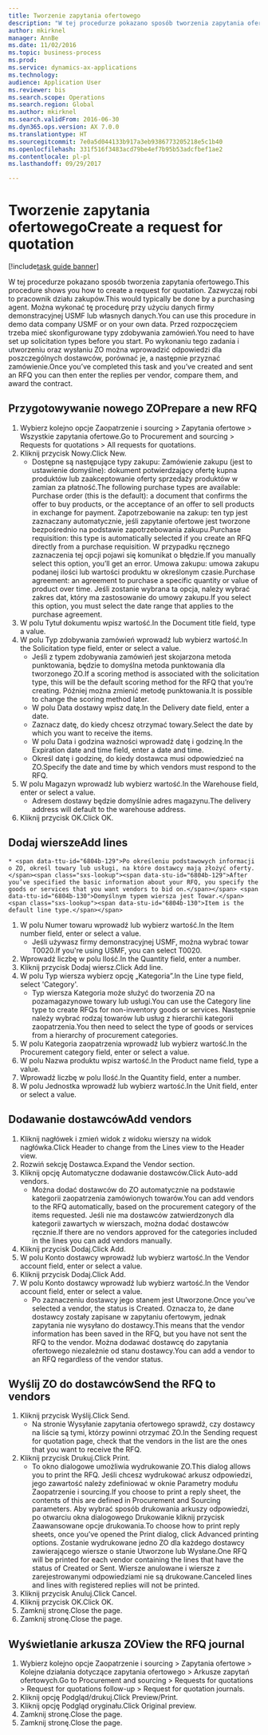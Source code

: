 ```yaml
--- 
title: Tworzenie zapytania ofertowego
description: "W tej procedurze pokazano sposób tworzenia zapytania ofertowego."
author: mkirknel
manager: AnnBe
ms.date: 11/02/2016
ms.topic: business-process
ms.prod: 
ms.service: dynamics-ax-applications
ms.technology: 
audience: Application User
ms.reviewer: bis
ms.search.scope: Operations
ms.search.region: Global
ms.author: mkirknel
ms.search.validFrom: 2016-06-30
ms.dyn365.ops.version: AX 7.0.0
ms.translationtype: HT
ms.sourcegitcommit: 7e0a5d044133b917a3eb9386773205218e5c1b40
ms.openlocfilehash: 331f516f3483acd79be4ef7b95b53adcfbef1ae2
ms.contentlocale: pl-pl
ms.lasthandoff: 09/29/2017

---
```

# <a name="create-a-request-for-quotation"></a><span data-ttu-id="6804b-103">Tworzenie zapytania ofertowego</span><span class="sxs-lookup"><span data-stu-id="6804b-103">Create a request for quotation</span></span>

[!include[task guide banner](../../includes/task-guide-banner.md)]

<span data-ttu-id="6804b-104">W tej procedurze pokazano sposób tworzenia zapytania ofertowego.</span><span class="sxs-lookup"><span data-stu-id="6804b-104">This procedure shows you how to create a request for quotation.</span></span> <span data-ttu-id="6804b-105">Zazwyczaj robi to pracownik działu zakupów.</span><span class="sxs-lookup"><span data-stu-id="6804b-105">This would typically be done by a purchasing agent.</span></span> <span data-ttu-id="6804b-106">Można wykonać tę procedurę przy użyciu danych firmy demonstracyjnej USMF lub własnych danych.</span><span class="sxs-lookup"><span data-stu-id="6804b-106">You can use this procedure in demo data company USMF or on your own data.</span></span> <span data-ttu-id="6804b-107">Przed rozpoczęciem trzeba mieć skonfigurowane typy zdobywania zamówień.</span><span class="sxs-lookup"><span data-stu-id="6804b-107">You need to have set up solicitation types before you start.</span></span> <span data-ttu-id="6804b-108">Po wykonaniu tego zadania i utworzeniu oraz wysłaniu ZO można wprowadzić odpowiedzi dla poszczególnych dostawców, porównać je, a następnie przyznać zamówienie.</span><span class="sxs-lookup"><span data-stu-id="6804b-108">Once you’ve completed this task and you’ve created and sent an RFQ you can then enter the replies per vendor, compare them, and award the contract.</span></span>


## <a name="prepare-a-new-rfq"></a><span data-ttu-id="6804b-109">Przygotowywanie nowego ZO</span><span class="sxs-lookup"><span data-stu-id="6804b-109">Prepare a new RFQ</span></span>
1. <span data-ttu-id="6804b-110">Wybierz kolejno opcje Zaopatrzenie i sourcing > Zapytania ofertowe > Wszystkie zapytania ofertowe.</span><span class="sxs-lookup"><span data-stu-id="6804b-110">Go to Procurement and sourcing > Requests for quotations > All requests for quotations.</span></span>
2. <span data-ttu-id="6804b-111">Kliknij przycisk Nowy.</span><span class="sxs-lookup"><span data-stu-id="6804b-111">Click New.</span></span>
    * <span data-ttu-id="6804b-112">Dostępne są następujące typy zakupu: Zamówienie zakupu (jest to ustawienie domyślne): dokument potwierdzający ofertę kupna produktów lub zaakceptowanie oferty sprzedaży produktów w zamian za płatność.</span><span class="sxs-lookup"><span data-stu-id="6804b-112">The following purchase types are available: Purchase order (this is the default): a document that confirms the offer to buy products, or the acceptance of an offer to sell products in exchange for payment.</span></span> <span data-ttu-id="6804b-113">Zapotrzebowanie na zakup: ten typ jest zaznaczany automatycznie, jeśli zapytanie ofertowe jest tworzone bezpośrednio na podstawie zapotrzebowania zakupu.</span><span class="sxs-lookup"><span data-stu-id="6804b-113">Purchase requisition: this type is automatically selected if you create an RFQ directly from a purchase requisition.</span></span> <span data-ttu-id="6804b-114">W przypadku ręcznego zaznaczenia tej opcji pojawi się komunikat o błędzie.</span><span class="sxs-lookup"><span data-stu-id="6804b-114">If you manually select this option, you’ll get an error.</span></span> <span data-ttu-id="6804b-115">Umowa zakupu: umowa zakupu podanej ilości lub wartości produktu w określonym czasie.</span><span class="sxs-lookup"><span data-stu-id="6804b-115">Purchase agreement: an agreement to purchase a specific quantity or value of product over time.</span></span> <span data-ttu-id="6804b-116">Jeśli zostanie wybrana ta opcja, należy wybrać zakres dat, który ma zastosowanie do umowy zakupu.</span><span class="sxs-lookup"><span data-stu-id="6804b-116">If you select this option, you must select the date range that applies to the purchase agreement.</span></span>  
3. <span data-ttu-id="6804b-117">W polu Tytuł dokumentu wpisz wartość.</span><span class="sxs-lookup"><span data-stu-id="6804b-117">In the Document title field, type a value.</span></span>
4. <span data-ttu-id="6804b-118">W polu Typ zdobywania zamówień wprowadź lub wybierz wartość.</span><span class="sxs-lookup"><span data-stu-id="6804b-118">In the Solicitation type field, enter or select a value.</span></span>
    * <span data-ttu-id="6804b-119">Jeśli z typem zdobywania zamówień jest skojarzona metoda punktowania, będzie to domyślna metoda punktowania dla tworzonego ZO.</span><span class="sxs-lookup"><span data-stu-id="6804b-119">If a scoring method is associated with the solicitation type, this will be the default scoring method for the RFQ that you’re creating.</span></span> <span data-ttu-id="6804b-120">Później można zmienić metodę punktowania.</span><span class="sxs-lookup"><span data-stu-id="6804b-120">It is possible to change the scoring method later.</span></span>  
    * <span data-ttu-id="6804b-121">W polu Data dostawy wpisz datę.</span><span class="sxs-lookup"><span data-stu-id="6804b-121">In the Delivery date field, enter a date.</span></span>  
    * <span data-ttu-id="6804b-122">Zaznacz datę, do kiedy chcesz otrzymać towary.</span><span class="sxs-lookup"><span data-stu-id="6804b-122">Select the date by which you want to receive the items.</span></span>  
    * <span data-ttu-id="6804b-123">W polu Data i godzina ważności wprowadź datę i godzinę.</span><span class="sxs-lookup"><span data-stu-id="6804b-123">In the Expiration date and time field, enter a date and time.</span></span>  
    * <span data-ttu-id="6804b-124">Określ datę i godzinę, do kiedy dostawca musi odpowiedzieć na ZO.</span><span class="sxs-lookup"><span data-stu-id="6804b-124">Specify the date and time by which vendors must respond to the RFQ.</span></span>  
5. <span data-ttu-id="6804b-125">W polu Magazyn wprowadź lub wybierz wartość.</span><span class="sxs-lookup"><span data-stu-id="6804b-125">In the Warehouse field, enter or select a value.</span></span>
    * <span data-ttu-id="6804b-126">Adresem dostawy będzie domyślnie adres magazynu.</span><span class="sxs-lookup"><span data-stu-id="6804b-126">The delivery address will default to the warehouse address.</span></span>  
6. <span data-ttu-id="6804b-127">Kliknij przycisk OK.</span><span class="sxs-lookup"><span data-stu-id="6804b-127">Click OK.</span></span>

## <a name="add-lines"></a><span data-ttu-id="6804b-128">Dodaj wiersze</span><span class="sxs-lookup"><span data-stu-id="6804b-128">Add lines</span></span>
    * <span data-ttu-id="6804b-129">Po określeniu podstawowych informacji o ZO, określ towary lub usługi, na które dostawcy mają złożyć oferty.</span><span class="sxs-lookup"><span data-stu-id="6804b-129">After you’ve specified the basic information about your RFQ, you specify the goods or services that you want vendors to bid on.</span></span> <span data-ttu-id="6804b-130">Domyślnym typem wiersza jest Towar.</span><span class="sxs-lookup"><span data-stu-id="6804b-130">Item is the default line type.</span></span>   
1. <span data-ttu-id="6804b-131">W polu Numer towaru wprowadź lub wybierz wartość.</span><span class="sxs-lookup"><span data-stu-id="6804b-131">In the Item number field, enter or select a value.</span></span>
    * <span data-ttu-id="6804b-132">Jeśli używasz firmy demonstracyjnej USMF, można wybrać towar T0020.</span><span class="sxs-lookup"><span data-stu-id="6804b-132">If you're using USMF, you can select T0020.</span></span>  
2. <span data-ttu-id="6804b-133">Wprowadź liczbę w polu Ilość.</span><span class="sxs-lookup"><span data-stu-id="6804b-133">In the Quantity field, enter a number.</span></span>
3. <span data-ttu-id="6804b-134">Kliknij przycisk Dodaj wiersz.</span><span class="sxs-lookup"><span data-stu-id="6804b-134">Click Add line.</span></span>
4. <span data-ttu-id="6804b-135">W polu Typ wiersza wybierz opcję „Kategoria”.</span><span class="sxs-lookup"><span data-stu-id="6804b-135">In the Line type field, select 'Category'.</span></span>
    * <span data-ttu-id="6804b-136">Typ wiersza Kategoria może służyć do tworzenia ZO na pozamagazynowe towary lub usługi.</span><span class="sxs-lookup"><span data-stu-id="6804b-136">You can use the Category line type to create RFQs for non-inventory goods or services.</span></span> <span data-ttu-id="6804b-137">Następnie należy wybrać rodzaj towarów lub usług z hierarchii kategorii zaopatrzenia.</span><span class="sxs-lookup"><span data-stu-id="6804b-137">You then need to select the type of goods or services from a hierarchy of procurement categories.</span></span>  
5. <span data-ttu-id="6804b-138">W polu Kategoria zaopatrzenia wprowadź lub wybierz wartość.</span><span class="sxs-lookup"><span data-stu-id="6804b-138">In the Procurement category field, enter or select a value.</span></span>
6. <span data-ttu-id="6804b-139">W polu Nazwa produktu wpisz wartość.</span><span class="sxs-lookup"><span data-stu-id="6804b-139">In the Product name field, type a value.</span></span>
7. <span data-ttu-id="6804b-140">Wprowadź liczbę w polu Ilość.</span><span class="sxs-lookup"><span data-stu-id="6804b-140">In the Quantity field, enter a number.</span></span>
8. <span data-ttu-id="6804b-141">W polu Jednostka wprowadź lub wybierz wartość.</span><span class="sxs-lookup"><span data-stu-id="6804b-141">In the Unit field, enter or select a value.</span></span>

## <a name="add-vendors"></a><span data-ttu-id="6804b-142">Dodawanie dostawców</span><span class="sxs-lookup"><span data-stu-id="6804b-142">Add vendors</span></span>
1. <span data-ttu-id="6804b-143">Kliknij nagłówek i zmień widok z widoku wierszy na widok nagłówka.</span><span class="sxs-lookup"><span data-stu-id="6804b-143">Click Header to change from the Lines view to the Header view.</span></span> 
2. <span data-ttu-id="6804b-144">Rozwiń sekcję Dostawca.</span><span class="sxs-lookup"><span data-stu-id="6804b-144">Expand the Vendor section.</span></span>
3. <span data-ttu-id="6804b-145">Kliknij opcję Automatyczne dodawanie dostawców.</span><span class="sxs-lookup"><span data-stu-id="6804b-145">Click Auto-add vendors.</span></span>
    * <span data-ttu-id="6804b-146">Można dodać dostawców do ZO automatycznie na podstawie kategorii zaopatrzenia zamówionych towarów.</span><span class="sxs-lookup"><span data-stu-id="6804b-146">You can add vendors to the RFQ automatically, based on the procurement category of the items requested.</span></span> <span data-ttu-id="6804b-147">Jeśli nie ma dostawców zatwierdzonych dla kategorii zawartych w wierszach, można dodać dostawców ręcznie.</span><span class="sxs-lookup"><span data-stu-id="6804b-147">If there are no vendors approved for the categories included in the lines you can add vendors manually.</span></span>  
4. <span data-ttu-id="6804b-148">Kliknij przycisk Dodaj.</span><span class="sxs-lookup"><span data-stu-id="6804b-148">Click Add.</span></span>
5. <span data-ttu-id="6804b-149">W polu Konto dostawcy wprowadź lub wybierz wartość.</span><span class="sxs-lookup"><span data-stu-id="6804b-149">In the Vendor account field, enter or select a value.</span></span>
6. <span data-ttu-id="6804b-150">Kliknij przycisk Dodaj.</span><span class="sxs-lookup"><span data-stu-id="6804b-150">Click Add.</span></span>
7. <span data-ttu-id="6804b-151">W polu Konto dostawcy wprowadź lub wybierz wartość.</span><span class="sxs-lookup"><span data-stu-id="6804b-151">In the Vendor account field, enter or select a value.</span></span>
    * <span data-ttu-id="6804b-152">Po zaznaczeniu dostawcy jego stanem jest Utworzone.</span><span class="sxs-lookup"><span data-stu-id="6804b-152">Once you’ve selected a vendor, the status is Created.</span></span> <span data-ttu-id="6804b-153">Oznacza to, że dane dostawcy zostały zapisane w zapytaniu ofertowym, jednak zapytania nie wysyłano do dostawcy.</span><span class="sxs-lookup"><span data-stu-id="6804b-153">This means that the vendor information has been saved in the RFQ, but you have not sent the RFQ to the vendor.</span></span> <span data-ttu-id="6804b-154">Można dodawać dostawcę do zapytania ofertowego niezależnie od stanu dostawcy.</span><span class="sxs-lookup"><span data-stu-id="6804b-154">You can add a vendor to an RFQ regardless of the vendor status.</span></span>  

## <a name="send-the-rfq-to-vendors"></a><span data-ttu-id="6804b-155">Wyślij ZO do dostawców</span><span class="sxs-lookup"><span data-stu-id="6804b-155">Send the RFQ to vendors</span></span>
1. <span data-ttu-id="6804b-156">Kliknij przycisk Wyślij.</span><span class="sxs-lookup"><span data-stu-id="6804b-156">Click Send.</span></span>
    * <span data-ttu-id="6804b-157">Na stronie Wysyłanie zapytania ofertowego sprawdź, czy dostawcy na liście są tymi, którzy powinni otrzymać ZO.</span><span class="sxs-lookup"><span data-stu-id="6804b-157">In the Sending request for quotation page, check that the vendors in the list are the ones that you want to receive the RFQ.</span></span>  
2. <span data-ttu-id="6804b-158">Kliknij przycisk Drukuj.</span><span class="sxs-lookup"><span data-stu-id="6804b-158">Click Print.</span></span>
    * <span data-ttu-id="6804b-159">To okno dialogowe umożliwia wydrukowanie ZO.</span><span class="sxs-lookup"><span data-stu-id="6804b-159">This dialog allows you to print the RFQ.</span></span> <span data-ttu-id="6804b-160">Jeśli chcesz wydrukować arkusz odpowiedzi, jego zawartość należy zdefiniować w oknie Parametry modułu Zaopatrzenie i sourcing.</span><span class="sxs-lookup"><span data-stu-id="6804b-160">If you choose to print a reply sheet, the contents of this are defined in Procurement and Sourcing parameters.</span></span> <span data-ttu-id="6804b-161">Aby wybrać sposób drukowania arkuszy odpowiedzi, po otwarciu okna dialogowego Drukowanie kliknij przycisk Zaawansowane opcje drukowania.</span><span class="sxs-lookup"><span data-stu-id="6804b-161">To choose how to print reply sheets, once you’ve opened the Print dialog, click Advanced printing options.</span></span> <span data-ttu-id="6804b-162">Zostanie wydrukowane jedno ZO dla każdego dostawcy zawierającego wiersze o stanie Utworzone lub Wysłane.</span><span class="sxs-lookup"><span data-stu-id="6804b-162">One RFQ will be printed for each vendor containing the lines that have the status of Created or Sent.</span></span> <span data-ttu-id="6804b-163">Wiersze anulowane i wiersze z zarejestrowanymi odpowiedziami nie są drukowane.</span><span class="sxs-lookup"><span data-stu-id="6804b-163">Canceled lines and lines with registered replies will not be printed.</span></span>   
3. <span data-ttu-id="6804b-164">Kliknij przycisk Anuluj.</span><span class="sxs-lookup"><span data-stu-id="6804b-164">Click Cancel.</span></span>
4. <span data-ttu-id="6804b-165">Kliknij przycisk OK.</span><span class="sxs-lookup"><span data-stu-id="6804b-165">Click OK.</span></span>
5. <span data-ttu-id="6804b-166">Zamknij stronę.</span><span class="sxs-lookup"><span data-stu-id="6804b-166">Close the page.</span></span>
6. <span data-ttu-id="6804b-167">Zamknij stronę.</span><span class="sxs-lookup"><span data-stu-id="6804b-167">Close the page.</span></span>

## <a name="view-the-rfq-journal"></a><span data-ttu-id="6804b-168">Wyświetlanie arkusza ZO</span><span class="sxs-lookup"><span data-stu-id="6804b-168">View the RFQ journal</span></span>
1. <span data-ttu-id="6804b-169">Wybierz kolejno opcje Zaopatrzenie i sourcing > Zapytania ofertowe > Kolejne działania dotyczące zapytania ofertowego > Arkusze zapytań ofertowych.</span><span class="sxs-lookup"><span data-stu-id="6804b-169">Go to Procurement and sourcing > Requests for quotations > Request for quotations follow-up > Request for quotation journals.</span></span>
2. <span data-ttu-id="6804b-170">Kliknij opcję Podgląd/drukuj.</span><span class="sxs-lookup"><span data-stu-id="6804b-170">Click Preview/Print.</span></span>
3. <span data-ttu-id="6804b-171">Kliknij opcję Podgląd oryginału.</span><span class="sxs-lookup"><span data-stu-id="6804b-171">Click Original preview.</span></span>
4. <span data-ttu-id="6804b-172">Zamknij stronę.</span><span class="sxs-lookup"><span data-stu-id="6804b-172">Close the page.</span></span>
5. <span data-ttu-id="6804b-173">Zamknij stronę.</span><span class="sxs-lookup"><span data-stu-id="6804b-173">Close the page.</span></span>


